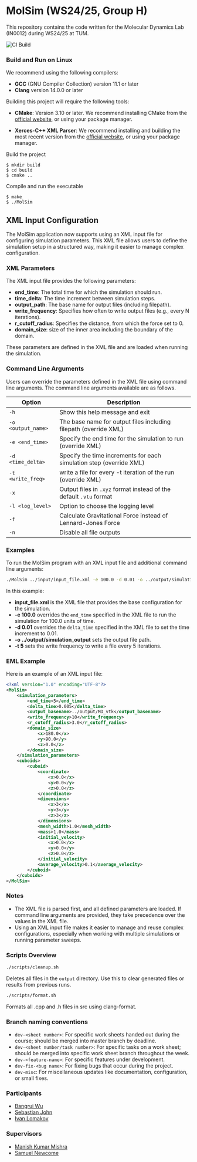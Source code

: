 MolSim (WS24/25, Group H)
===
This repository contains the code written for the Molecular Dynamics Lab (IN0012) during WS24/25 at TUM.

![CI Build](https://github.com/LivanKov/MolSim/actions/workflows/ci.yml/badge.svg?branch=dev-sheet_2)


### Build and Run on Linux 

We recommend using the following compilers:

- **GCC** (GNU Compiler Collection) version 11.1 or later
- **Clang** version 14.0.0 or later

Building this project will require the following tools:

- **CMake**: Version 3.10 or later.
  We recommend installing CMake from the [official website](https://cmake.org/download/), or using your package manager.

- **Xerces-C++ XML Parser**:
  We recommend installing and building the most recent version from the [official website](https://xerces.apache.org/xerces-c/), or using your package manager. 
   
Build the project

```
$ mkdir build
$ cd build
$ cmake ..
``` 

Compile and run the executable

```
$ make
$ ./MolSim
``` 

## XML Input Configuration

The MolSim application now supports using an XML input file for configuring simulation parameters. This XML file allows users to define the simulation setup in a structured way, making it easier to manage complex configuration.

### XML Parameters
The XML input file provides the following parameters:
- **end_time**: The total time for which the simulation should run.
- **time_delta**: The time increment between simulation steps.
- **output_path**: The base name for output files (including filepath).
- **write_frequency**: Specifies how often to write output files (e.g., every N iterations).
- **r_cutoff_radius**: Specifies the distance, from which the force set to 0.
- **domain_size**: size of the inner area including the boundary of the domain.

These parameters are defined in the XML file and are loaded when running the simulation.

### Command Line Arguments
Users can override the parameters defined in the XML file using command line arguments. The command line arguments available are as follows.

| Option            | Description                                                         |
|-------------------|---------------------------------------------------------------------|
| `-h`              | Show this help message and exit                                     |
| `-o <output_name>`| The base name for output files including filepath (override XML)    |
| `-e <end_time>`   | Specify the end time for the simulation to run (override XML)       |
| `-d <time_delta>` | Specify the time increments for each simulation step (override XML) |
| `-t <write_freq>` | write a file for every -t iteration of the run (override XML)       |
| `-x`              | Output files in `.xyz` format instead of the default `.vtu` format  |
| `-l <log_level>`  | Option to choose the logging level                                  |
| `-f`              | Calculate Gravitational Force instead of Lennard-Jones Force        |
| `-n`              | Disable all file outputs                                            | 

### Examples
To run the MolSim program with an XML input file and additional command line arguments:

```sh
./MolSim ../input/input_file.xml -e 100.0 -d 0.01 -o ../output/simulation_output -t 5
```

In this example:
- **input_file.xml** is the XML file that provides the base configuration for the simulation.
- **-e 100.0** overrides the `end_time` specified in the XML file to run the simulation for 100.0 units of time.
- **-d 0.01** overrides the `delta_time` specified in the XML file to set the time increment to 0.01.
- **-o ../output/simulation_output** sets the output file path.
- **-t 5** sets the write frequency to write a file every 5 iterations.

### EML Example
Here is an example of an XML input file:

```xml
<?xml version="1.0" encoding="UTF-8"?>
<MolSim>
    <simulation_parameters>
        <end_time>5</end_time>
        <delta_time>0.005</delta_time>
        <output_basename>../output/MD_vtk</output_basename>
        <write_frequency>10</write_frequency>
        <r_cutoff_radius>3.0</r_cutoff_radius>
        <domain_size>
            <x>180.0</x>
            <y>90.0</y>
            <z>0.0</z>
        </domain_size>
    </simulation_parameters>
    <cuboids>
        <cuboid>
            <coordinate>
                <x>0.0</x>
                <y>0.0</y>
                <z>0.0</z>
            </coordinate>
            <dimensions>
                <x>3</x>
                <y>3</y>
                <z>3</z>
            </dimensions>
            <mesh_width>1.0</mesh_width>
            <mass>1.0</mass>
            <initial_velocity>
                <x>0.0</x>
                <y>0.0</y>
                <z>0.0</z>
            </initial_velocity>
            <average_velocity>0.1</average_velocity>
        </cuboid>
    </cuboids>
</MolSim>
```
### Notes
- The XML file is parsed first, and all defined parameters are loaded. If command line arguments are provided, they take precedence over the values in the XML file.
- Using an XML input file makes it easier to manage and reuse complex configurations, especially when working with multiple simulations or running parameter sweeps.

### Scripts Overview

```bash
./scripts/cleanup.sh
```
Deletes all files in the `output` directory. Use this to clear generated files or results from previous runs.

```bash
./scripts/format.sh
```
 Formats all .cpp and .h files in src using clang-format.


### Branch naming conventions

- `dev-<sheet number>`: For specific work sheets handed out during the course; should be merged into master branch by deadline.
- `dev-<sheet number/task number>`: For specific tasks on a work sheet; should be merged into specific work sheet branch throughout the week.
- `dev-<feature-name>`: For specific features under development.
- `dev-fix-<bug name>`: For fixing bugs that occur during the project.
- `dev-misc`: For miscellaneous updates like documentation, configuration, or small fixes.

### Participants

- [Bangrui Wu](https://github.com/BangruiW)
- [Sebastian John](https://github.com/sebastian-j-john)
- [Ivan Lomakov](https://github.com/LivanKov)

### Supervisors

- [Manish Kumar Mishra](https://github.com/manishmishra6016)
- [Samuel Newcome](https://github.com/SamNewcome)

